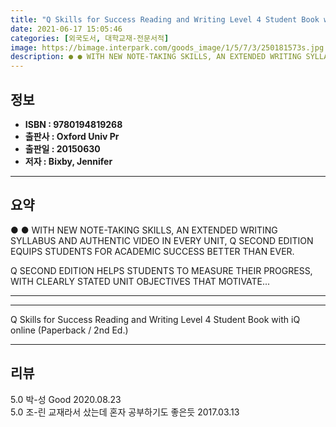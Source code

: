 ```yaml
---
title: "Q Skills for Success Reading and Writing Level 4 Student Book with iQ online (Paperback / 2nd Ed.)"
date: 2021-06-17 15:05:46
categories: [외국도서, 대학교재-전문서적]
image: https://bimage.interpark.com/goods_image/1/5/7/3/250181573s.jpg
description: ● ● WITH NEW NOTE-TAKING SKILLS, AN EXTENDED WRITING SYLLABUS AND AUTHENTIC VIDEO IN EVERY UNIT, Q SECOND EDITION EQUIPS STUDENTS FOR ACADEMIC SUCCESS BETTER
---
```


## **정보**

- **ISBN : 9780194819268**
- **출판사 : Oxford Univ Pr**
- **출판일 : 20150630**
- **저자 : Bixby, Jennifer**

------



## **요약**

●  ●  WITH NEW NOTE-TAKING SKILLS, AN EXTENDED WRITING SYLLABUS AND AUTHENTIC VIDEO IN EVERY UNIT, Q SECOND EDITION EQUIPS STUDENTS FOR ACADEMIC SUCCESS BETTER THAN EVER.

Q SECOND EDITION HELPS STUDENTS TO MEASURE THEIR PROGRESS, WITH CLEARLY STATED UNIT OBJECTIVES THAT MOTIVATE... 

------



------


Q Skills for Success Reading and Writing Level 4 Student Book with iQ online (Paperback / 2nd Ed.) 

------


## **리뷰** 

5.0 박-성 Good 2020.08.23 <br/>5.0 조-린 교재라서 샀는데 혼자 공부하기도 좋은듯 2017.03.13 <br/>